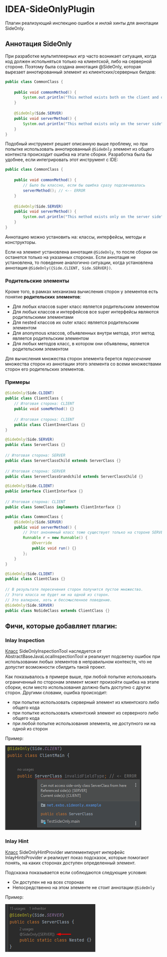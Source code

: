 # IDEA-SideOnlyPlugin

Плагин реализующий инспекцию ошибок и инлэй хинты для аннотации SideOnly.

## Аннотация SideOnly
При разработке мультиплеерных игр часто возникает ситуация, когда код должен испольняться только на клиентской, либо на серверной стороне.
Поэтому была создана аннотация @SideOnly, которая вырезает аннотированный элемент из клиентских/серверных билдов: 

```java
public class CommonClass {

    public void commonMethod() {
        System.out.println("This method exists both on the client and on the server side");
    }

    @SideOnly(Side.SERVER)
    public void serverMethod() {
        System.out.println("This method exists only on the server side");
    }
}
```
Подобный инструмент решает описанную выше проблему, но при попытке использовать аннотированный `@SideOnly` элемент из общего контекста происходит ошибка на этапе сборки. Разработка была бы удобнее, если интегрировать этот инструмент с IDE:

```java
public class CommonClass {

    public void commonMethod() {
        // Было бы классно, если бы ошибка сразу подсвечивалась
        serverMethod(); // <-- ERROR
    }

    @SideOnly(Side.SERVER)
    public void serverMethod() {
        System.out.println("This method exists only on the server side");
    }
}
```
Аннотацию можно установить на: классы, интерфейсы, методы и конструкторы.

Если на элемент установлена аннотация `@SideOnly`, то после сборки он останется только на указанных сторонах. Если аннотация не установлена, то поведение аналогично ситуации, когда установлена аннотация `@SideOnly({Side.CLIENT, Side.SERVER})`.

### Родительские элементы
Кроме того, в рамках механизма вычисления сторон у элементов есть понятие **родительских элементов**:
- Для любых классов super класс является родительским элементом
- Для любых классов и интерфейсов все super интерфейсы являются родительскими элементами
- Для nested классов их outer класс является родительским элементом
- Для anonymous классов, объявленных внутри метода, этот метод является родительским элементом
- Для любых методов класс, в котором они объявлены, является родительским элементом

Для вычисления множества сторон элемента берется _пересечение_ множества сторон из аннотации этого элемента со всеми множествами сторон его родительских элементов.

### Примеры

```java
@SideOnly(Side.CLIENT)
public class ClientClass {
    // Итоговая сторона: CLIENT
    public void someMethod() {}

    // Итоговая сторона: CLIENT
    public class ClientInnerClass {}
}
```

```java
@SideOnly(Side.SERVER)
public class ServerClass {}

// Итоговая сторона: SERVER
public class ServerClassChild extends ServerClass {}

// Итоговая сторона: SERVER
public class ServerClassGrandchild extends ServerClassChild {}
```

```java
@SideOnly(Side.CLIENT)
public interface ClientInterface {}

// Итоговая сторона: CLIENT
public class SomeClass implements ClientInterface {}
```

```java
public class CommonClass {
    @SideOnly(Side.SERVER)
    public void serverMethod() {
        // Этот анонимный класс тоже существует только на стороне SERVER
        Runnable r = new Runnable() {
            @Override
            public void run() {}
        };
    }
}
```

```java
@SideOnly(Side.CLIENT)
public class ClientClass {}

// В результате пересечения сторон получится пустое множество.
// Этого класса не будет ни на одной из сторон.
// Это валидное, хоть и бессмысленное поведение.
@SideOnly(Side.SERVER)
public class NoSideClass extends ClientClass {}
```

## Фичи, которые добавляет плагин:
### Inlay Inspection
[Класс](https://github.com/Escaper2/IDEA-SideOnlyPlugin/blob/master/src/main/java/escaper2/testtask/sideonlyplugin/SideOnlyInspectionTool.java) SideOnlyInspectionTool наследуется от AbstractBaseJavaLocalInspectionTool
и реализует подсветку ошибок при использовании любых элементов в неправильном контексте, что не допустит возможности сбилдить такой проект. 

Как показывалось в примере выше, при любой попытке использовать ограниченный по сторонам элемент может произойти ошибка на этапе сборки, если место использования должно быть доступно с других сторон. Другими словами, ошибка происходит:
- при попытке использовать серверный элемент из клиентского либо общего кода
- при попытке использовать клиентский элемент из серверного либо общего кода
- при любой попытке использования элемента, не доступного ни на одной из сторон

Пример:

![image](https://github.com/Escaper2/IDEA-SideOnlyPlugin/blob/master/img/InlayInspection%20example.png)

### Inlay Hint
[Класс](https://github.com/Escaper2/IDEA-SideOnlyPlugin/blob/master/src/main/java/escaper2/testtask/sideonlyplugin/SideOnlyHintProvider.java) SideOnlyHintProvider имплементирует интерфейс InlayHintsProvider 
и реализует показ подсказок, которые помогают понять, на каких сторонах доступен определенный элемент. 


Подсказка показывается если соблюдаются следующие условия:
- Он доступен не на всех сторонах
- Непосредственно на этом элементе не стоит аннотации `@SideOnly`

Пример:

![image](https://github.com/Escaper2/IDEA-SideOnlyPlugin/blob/master/img/InlayHint%20example.png)
